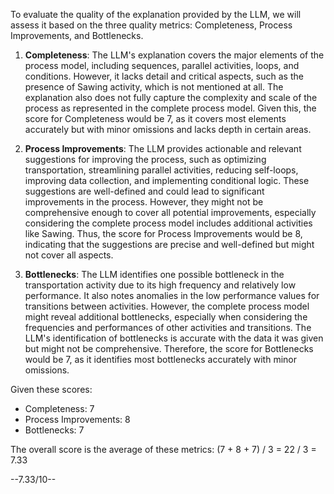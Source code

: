 To evaluate the quality of the explanation provided by the LLM, we will assess it based on the three quality metrics: Completeness, Process Improvements, and Bottlenecks.

1. **Completeness**: The LLM's explanation covers the major elements of the process model, including sequences, parallel activities, loops, and conditions. However, it lacks detail and critical aspects, such as the presence of Sawing activity, which is not mentioned at all. The explanation also does not fully capture the complexity and scale of the process as represented in the complete process model. Given this, the score for Completeness would be 7, as it covers most elements accurately but with minor omissions and lacks depth in certain areas.

2. **Process Improvements**: The LLM provides actionable and relevant suggestions for improving the process, such as optimizing transportation, streamlining parallel activities, reducing self-loops, improving data collection, and implementing conditional logic. These suggestions are well-defined and could lead to significant improvements in the process. However, they might not be comprehensive enough to cover all potential improvements, especially considering the complete process model includes additional activities like Sawing. Thus, the score for Process Improvements would be 8, indicating that the suggestions are precise and well-defined but might not cover all aspects.

3. **Bottlenecks**: The LLM identifies one possible bottleneck in the transportation activity due to its high frequency and relatively low performance. It also notes anomalies in the low performance values for transitions between activities. However, the complete process model might reveal additional bottlenecks, especially when considering the frequencies and performances of other activities and transitions. The LLM's identification of bottlenecks is accurate with the data it was given but might not be comprehensive. Therefore, the score for Bottlenecks would be 7, as it identifies most bottlenecks accurately with minor omissions.

Given these scores:
- Completeness: 7
- Process Improvements: 8
- Bottlenecks: 7

The overall score is the average of these metrics: (7 + 8 + 7) / 3 = 22 / 3 = 7.33

--7.33/10--